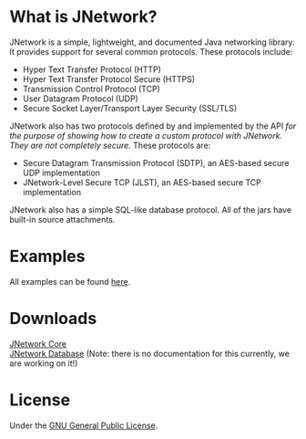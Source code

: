 # What is JNetwork?
JNetwork is a simple, lightweight, and documented Java networking library. It provides support for several common protocols. These protocols include:<br>
* Hyper Text Transfer Protocol (HTTP)
* Hyper Text Transfer Protocol Secure (HTTPS)
* Transmission Control Protocol (TCP)
* User Datagram Protocol (UDP)
* Secure Socket Layer/Transport Layer Security (SSL/TLS)

JNetwork also has two protocols defined by and implemented by the API _for the purpose of showing how to create a custom protocol with JNetwork. They are not completely secure._ These protocols are:
* Secure Datagram Transmission Protocol (SDTP), an AES-based secure UDP implementation
* JNetwork-Level Secure TCP (JLST), an AES-based secure TCP implementation

JNetwork also has a simple SQL-like database protocol. All of the jars have built-in source attachments.

# Examples
All examples can be found [here](src/example).

# Downloads
[JNetwork Core](libs/jnetwork-core.jar)<br>
[JNetwork Database](libs/jnetwork-database.jar) (Note: there is no documentation for this currently, we are working on it!)<br>

# License
Under the [GNU General Public License](LICENSE.md). 
